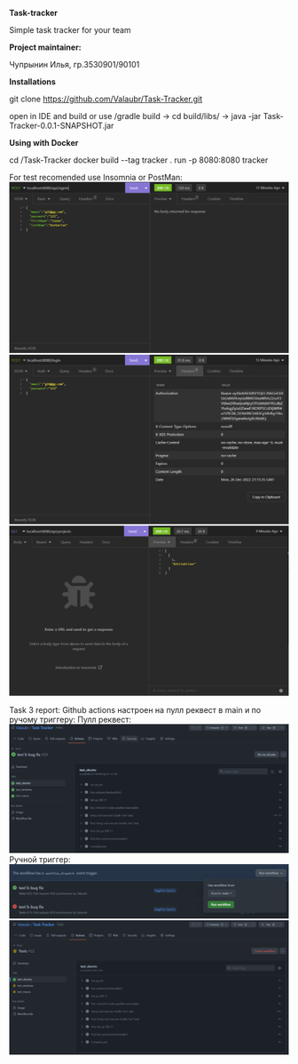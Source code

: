 **Task-tracker**

Simple task tracker for your team

**Project maintainer:**

Чупрынин Илья, гр.3530901/90101

**Installations**

git clone https://github.com/Valaubr/Task-Tracker.git

open in IDE and build or use /gradle build -> cd build/libs/ -> java -jar Task-Tracker-0.0.1-SNAPSHOT.jar

**Using with Docker**

cd <pathToDownladRepository>/Task-Tracker
docker build --tag tracker .
run -p 8080:8080 tracker

For test recomended use Insomnia or PostMan:
![img.png](src/main/resources/img.png)
![img_1.png](src/main/resources/img_1.png)
![img_2.png](src/main/resources/img_2.png)

Task 3 report:
Github actions настроен на пулл реквест в main и по ручому триггеру:
Пулл реквест:
![img_7.png](src/main/resources/img_7.png)
Ручной триггер:
![img_5.png](src/main/resources/img_5.png)
![img_6.png](src/main/resources/img_6.png)

